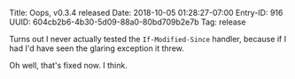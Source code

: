 Title: Oops, v0.3.4 released
Date: 2018-10-05 01:28:27-07:00
Entry-ID: 916
UUID: 604cb2b6-4b30-5d09-88a0-80bd709b2e7b
Tag: release

Turns out I never actually tested the `If-Modified-Since` handler, because if I had I'd have seen the glaring exception it threw.

Oh well, that's fixed now. I think.